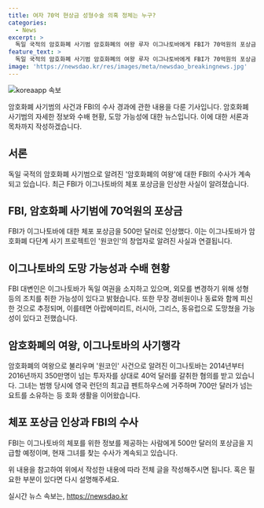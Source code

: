 ```yaml
---
title: 여자 70억 현상금 성형수술 의혹 정체는 누구?
categories:
  - News
excerpt: >
  독일 국적의 암호화폐 사기범 암호화폐의 여왕 루자 이그나토바에게 FBI가 70억원의 포상금을 걸었다. 500만 달러로 인상된 이 포상금은 여성 범죄자 중 최고액이다. 1980년생인 그녀는 암호화폐 사기로 불법으로 40억 달러를 취득했으며, 동료와 함께 아랍에미리트, 러시아, 그리스, 동유럽으로 도피한 것으로 추정된다. 그리고 계획된 성형수술과 동료들과 함께 움직이고 있는 가능성도 있다.
feature_text: >
  독일 국적의 암호화폐 사기범 암호화폐의 여왕 루자 이그나토바에게 FBI가 70억원의 포상금을 걸었다. 500만 달러로 인상된 이 포상금은 여성 범죄자 중 최고액이다. 1980년생인 그녀는 암호화폐 사기로 불법으로 40억 달러를 취득했으며, 동료와 함께 아랍에미리트, 러시아, 그리스, 동유럽으로 도피한 것으로 추정된다. 그리고 계획된 성형수술과 동료들과 함께 움직이고 있는 가능성도 있다.
image: 'https://newsdao.kr/res/images/meta/newsdao_breakingnews.jpg'
---
```


<p><img src="https://newsdao.kr/res/images/meta/newsdao_breakingnews.jpg" alt="koreaapp 속보" /></p>

<p>암호화폐 사기범의 사건과 FBI의 수사 경과에 관한 내용을 다룬 기사입니다. 암호화폐 사기범의 자세한 정보와 수배 현황, 도망 가능성에 대한 뉴스입니다. 이에 대한 서론과 목차까지 작성하겠습니다.</p>

<h2 data-ke-size="size26">서론</h2>

<p data-ke-size="size16">독일 국적의 암호화폐 사기범으로 알려진 '암호화폐의 여왕'에 대한 FBI의 수사가 계속되고 있습니다. 최근 FBI가 이그나토바의 체포 포상금을 인상한 사실이 알려졌습니다.</p>

<h2 data-ke-size="size26">FBI, 암호화폐 사기범에 70억원의 포상금</h2>

<p data-ke-size="size16">FBI가 이그나토바에 대한 체포 포상금을 500만 달러로 인상했다. 이는 이그나토바가 암호화폐 다단계 사기 프로젝트인 '원코인'의 창업자로 알려진 사실과 연결됩니다.</p>

<h2 data-ke-size="size26">이그나토바의 도망 가능성과 수배 현황</h2>

<p data-ke-size="size16">FBI 대변인은 이그나토바가 독일 여권을 소지하고 있으며, 외모를 변경하기 위해 성형 등의 조치를 취한 가능성이 있다고 밝혔습니다. 또한 무장 경비원이나 동료와 함께 피신한 것으로 추정되며, 이를테면 아랍에미리트, 러시아, 그리스, 동유럽으로 도망쳤을 가능성이 있다고 전했습니다.</p>

<h2 data-ke-size="size26">암호화폐의 여왕, 이그나토바의 사기행각</h2>

<p data-ke-size="size16">암호화폐의 여왕으로 불리우며 '원코인' 사건으로 알려진 이그나토바는 2014년부터 2016년까지 350만명이 넘는 투자자를 상대로 40억 달러를 갈취한 혐의를 받고 있습니다. 그녀는 범행 당시에 영국 런던의 최고급 펜트하우스에 거주하며 700만 달러가 넘는 요트를 소유하는 등 호화 생활을 이어왔습니다.</p>

<h2 data-ke-size="size26">체포 포상금 인상과 FBI의 수사</h2>

<p data-ke-size="size16">FBI는 이그나토바의 체포를 위한 정보를 제공하는 사람에게 500만 달러의 포상금을 지급할 예정이며, 현재 그녀를 찾는 수사가 계속되고 있습니다.</p>

<p>위 내용을 참고하여 위에서 작성한 내용에 따라 전체 글을 작성해주시면 됩니다. 혹은 필요한 부분이 있다면 다시 설명해주세요.</p>
실시간 뉴스 속보는, <a href="https://newsdao.kr" rel="dofollow">https://newsdao.kr</a>


